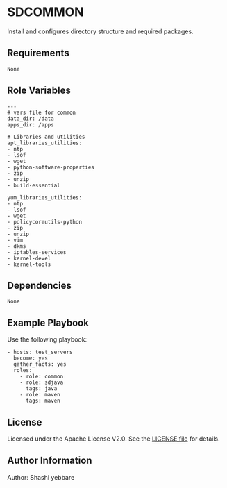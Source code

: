 SDCOMMON
=========

Install and configures directory structure and required packages.

Requirements
------------

```
None
```

Role Variables
--------------

```
---
# vars file for common
data_dir: /data
apps_dir: /apps

# Libraries and utilities
apt_libraries_utilities:
- ntp
- lsof
- wget
- python-software-properties
- zip
- unzip
- build-essential

yum_libraries_utilities:
- ntp
- lsof
- wget
- policycoreutils-python
- zip
- unzip
- vim
- dkms
- iptables-services
- kernel-devel
- kernel-tools
```

Dependencies
------------

```
None
```

Example Playbook
----------------

Use the following playbook:

```
- hosts: test_servers
  become: yes
  gather_facts: yes
  roles:
    - role: common
    - role: sdjava
      tags: java
    - role: maven
      tags: maven
```

License
-------

Licensed under the Apache License V2.0. See the [LICENSE file](LICENSE) for details.

Author Information
------------------

Author: Shashi yebbare
